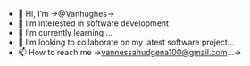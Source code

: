 - 👋 Hi, I’m →@Vanhughes→
- 👀 I’m interested in software development
- 🌱 I’m currently learning ...
- 💞️ I’m looking to collaborate on my latest software project...
- 📫 How to reach me →vannessahudgena100@gmail.com...→

<!---
Vanhughes/Vanhughes is a ✨ software developer ✨ repository because its `README.md` (this file) appears on your GitHub profile.
You can click the Preview link to take a look at your changes.
--->
